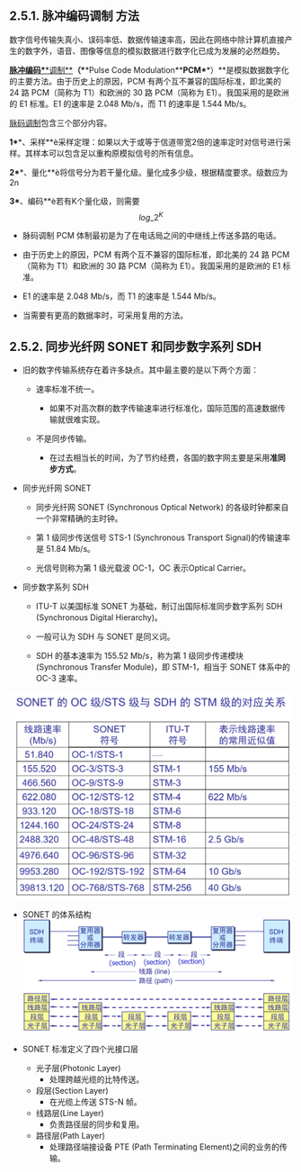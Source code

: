 ## 2.5.1. 脉冲编码调制 方法

数字信号传输失真小、误码率低、数据传输速率高，因此在网络中除计算机直接产生的数字外，语音、图像等信息的模拟数据进行数字化已成为发展的必然趋势。

[**脉冲编码\***\*调制\*\*](http://baike.baidu.com/view/381504.htm)**（\***\*Pulse Code Modulation\*\***PCM\***\*）\*\*是模拟数据数字化的主要方法。由于历史上的原因，PCM 有两个互不兼容的国际标准，即北美的 24 路 PCM（简称为 T1）和欧洲的 30 路 PCM（简称为 E1）。我国采用的是欧洲的 E1 标准。E1 的速率是 2.048 Mb/s，而 T1 的速率是 1.544 Mb/s。

[脉码调制](http://baike.baidu.com/view/381504.htm)包含三个部分内容。

**1\***\*、采样\*\*è采样定理：如果以大于或等于信道带宽2倍的速率定时对信号进行采样。其样本可以包含足以重构原模拟信号的所有信息。

**2\***\*、量化\*\*è将信号分为若干量化级。量化成多少级，根据精度要求。级数应为2n

**3\***、编码\*\*è若有K个量化级，则需要$$log\_2^K$$

* 脉码调制 PCM 体制最初是为了在电话局之间的中继线上传送多路的电话。

* 由于历史上的原因，PCM 有两个互不兼容的国际标准，即北美的 24 路 PCM（简称为 T1）和欧洲的 30 路 PCM（简称为 E1）。我国采用的是欧洲的 E1 标准。

* E1 的速率是 2.048 Mb/s，而 T1 的速率是 1.544 Mb/s。

* 当需要有更高的数据率时，可采用复用的方法。

## 2.5.2. 同步光纤网 SONET 和同步数字系列 SDH

* 旧的数字传输系统存在着许多缺点。其中最主要的是以下两个方面：

  * 速率标准不统一。

    * 如果不对高次群的数字传输速率进行标准化，国际范围的高速数据传输就很难实现。

  * 不是同步传输。

    * 在过去相当长的时间，为了节约经费，各国的数字网主要是采用**准同步方式**。

* 同步光纤网 SONET

  * 同步光纤网 SONET \(Synchronous Optical Network\) 的各级时钟都来自一个非常精确的主时钟。

  * 第 1 级同步传送信号 STS-1 \(Synchronous Transport Signal\)的传输速率是 51.84 Mb/s。

  * 光信号则称为第 1 级光载波 OC-1，OC 表示Optical Carrier。

* 同步数字系列 SDH

  * ITU-T 以美国标准 SONET 为基础，制订出国际标准同步数字系列 SDH \(Synchronous Digital Hierarchy\)。

  * 一般可认为 SDH 与 SONET 是同义词。

  * SDH 的基本速率为 155.52 Mb/s，称为第 1 级同步传递模块 \(Synchronous Transfer Module\)，即 STM-1，相当于 SONET 体系中的 OC-3 速率。

![](/assets/图片40.png)

* SONET 的体系结构  
  ![](/assets/图片41.png)

* SONET 标准定义了四个光接口层

  * 光子层\(Photonic Layer\)
    * 处理跨越光缆的比特传送。
  * 段层\(Section Layer\)
    * 在光缆上传送 STS-N 帧。
  * 线路层\(Line Layer\)
    * 负责路径层的同步和复用。
  * 路径层\(Path Layer\)
    * 处理路径端接设备 PTE \(Path Terminating Element\)之间的业务的传输。



